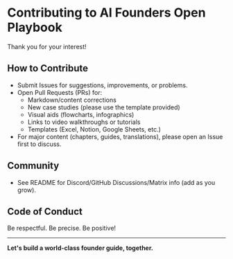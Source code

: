 # Contributing to AI Founders Open Playbook

Thank you for your interest!

## How to Contribute
- Submit Issues for suggestions, improvements, or problems.
- Open Pull Requests (PRs) for:
    - Markdown/content corrections
    - New case studies (please use the template provided)
    - Visual aids (flowcharts, infographics)
    - Links to video walkthroughs or tutorials
    - Templates (Excel, Notion, Google Sheets, etc.)
- For major content (chapters, guides, translations), please open an Issue first to discuss.

## Community
- See README for Discord/GitHub Discussions/Matrix info (add as you grow).

## Code of Conduct
Be respectful. Be precise. Be positive!

---

**Let's build a world-class founder guide, together.**
